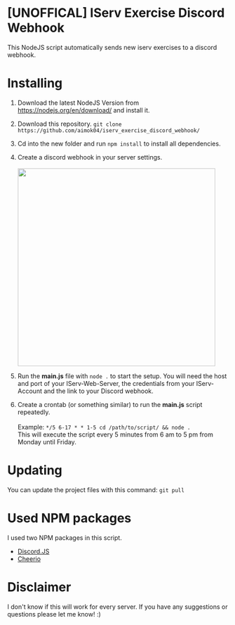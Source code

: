 # [UNOFFICAL] IServ Exercise Discord Webhook
This NodeJS script automatically sends new iserv exercises to a discord webhook.

# Installing
  1. Download the latest NodeJS Version from https://nodejs.org/en/download/ and install it.
  2. Download this repository. `git clone https://github.com/aimok04/iserv_exercise_discord_webhook/`
  3. Cd into the new folder and run `npm install` to install all dependencies.
  4. Create a discord webhook in your server settings.<br><br>
    <img src="https://media.giphy.com/media/N59N9NJI6SVhegfWph/giphy.gif" width="450"></img>


  5. Run the **main.js** file with `node .` to start the setup. You will need the host and port of your IServ-Web-Server, the credentials from your IServ-Account and the link to your Discord webhook.
  6. Create a crontab (or something similar) to run the **main.js** script repeatedly.
<br><br>Example: `*/5 6-17 * * 1-5 cd /path/to/script/ && node .`<br>
This will execute the script every 5 minutes from 6 am to 5 pm from Monday until Friday.

# Updating
You can update the project files with this command: `git pull`

# Used NPM packages
I used two NPM packages in this script.
* [Discord.JS](https://github.com/discordjs/discord.js)
* [Cheerio](https://github.com/cheeriojs/cheerio)

# Disclaimer
I don't know if this will work for every server. If you have any suggestions or questions please let me know! :)
<!-- VERSION: 5 -->
